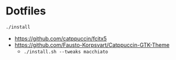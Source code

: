 # Dotfiles

```sh
./install
```

- https://github.com/catppuccin/fcitx5
- https://github.com/Fausto-Korpsvart/Catppuccin-GTK-Theme
  - `./install.sh --tweaks macchiato`
